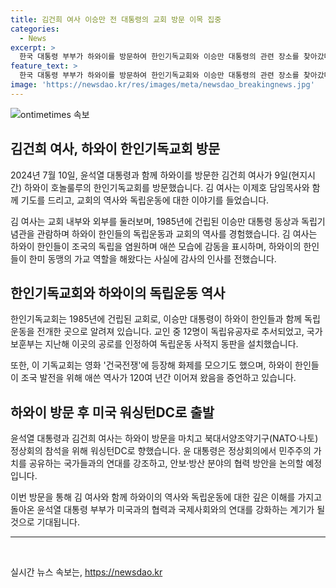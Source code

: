 ```yaml
---
title: 김건희 여사 이승만 전 대통령의 교회 방문 이목 집중
categories:
  - News
excerpt: >
  한국 대통령 부부가 하와이를 방문하여 한인기독교회와 이승만 대통령의 관련 장소를 찾아갔다. 김건희 여사는 한인들의 독립운동 역사를 청취하고, 독립운동 사적지 동판을 살펴보며 감사의 뜻을 표현했다. 또한, 윤석열 대통령은 나토 정상회의에 참석하기 위해 워싱턴으로 출발하는 등 국제 사회에서의 활발한 활동을 이어갈 예정이다. (150자)
feature_text: >
  한국 대통령 부부가 하와이를 방문하여 한인기독교회와 이승만 대통령의 관련 장소를 찾아갔다. 김건희 여사는 한인들의 독립운동 역사를 청취하고, 독립운동 사적지 동판을 살펴보며 감사의 뜻을 표현했다. 또한, 윤석열 대통령은 나토 정상회의에 참석하기 위해 워싱턴으로 출발하는 등 국제 사회에서의 활발한 활동을 이어갈 예정이다. (150자)
image: 'https://newsdao.kr/res/images/meta/newsdao_breakingnews.jpg'
---
```


<p><img src="https://newsdao.kr/res/images/meta/newsdao_breakingnews.jpg" alt="ontimetimes 속보" /></p>

<h2 data-ke-size="size26">김건희 여사, 하와이 한인기독교회 방문</h2>

<p data-ke-size="size16">2024년 7월 10일, 윤석열 대통령과 함께 하와이를 방문한 김건희 여사가 9일(현지시간) 하와이 호놀룰루의 한인기독교회를 방문했습니다. 김 여사는 이제호 담임목사와 함께 기도를 드리고, 교회의 역사와 독립운동에 대한 이야기를 들었습니다.</p>

<p data-ke-size="size16">김 여사는 교회 내부와 외부를 둘러보며, 1985년에 건립된 이승만 대통령 동상과 독립기념관을 관람하며 하와이 한인들의 독립운동과 교회의 역사를 경험했습니다. 김 여사는 하와이 한인들이 조국의 독립을 염원하며 애쓴 모습에 감동을 표시하며, 하와이의 한인들이 한미 동맹의 가교 역할을 해왔다는 사실에 감사의 인사를 전했습니다.</p>

<h2 data-ke-size="size26">한인기독교회와 하와이의 독립운동 역사</h2>

<p data-ke-size="size16">한인기독교회는 1985년에 건립된 교회로, 이승만 대통령이 하와이 한인들과 함께 독립운동을 전개한 곳으로 알려져 있습니다. 교인 중 12명이 독립유공자로 추서되었고, 국가보훈부는 지난해 이곳의 공로를 인정하여 독립운동 사적지 동판을 설치했습니다.</p>

<p data-ke-size="size16">또한, 이 기독교회는 영화 '건국전쟁'에 등장해 화제를 모으기도 했으며, 하와이 한인들이 조국 발전을 위해 애쓴 역사가 120여 년간 이어져 왔음을 증언하고 있습니다.</p>

<h2 data-ke-size="size26">하와이 방문 후 미국 워싱턴DC로 출발</h2>

<p data-ke-size="size16">윤석열 대통령과 김건희 여사는 하와이 방문을 마치고 북대서양조약기구(NATO·나토) 정상회의 참석을 위해 워싱턴DC로 향했습니다. 윤 대통령은 정상회의에서 민주주의 가치를 공유하는 국가들과의 연대를 강조하고, 안보·방산 분야의 협력 방안을 논의할 예정입니다.</p>

<p data-ke-size="size16">이번 방문을 통해 김 여사와 함께 하와이의 역사와 독립운동에 대한 깊은 이해를 가지고 돌아온 윤석열 대통령 부부가 미국과의 협력과 국제사회와의 연대를 강화하는 계기가 될 것으로 기대됩니다.</p>

<hr>

<p data-ke-size="size16">&nbsp;</p>
실시간 뉴스 속보는, <a href="https://newsdao.kr" rel="dofollow">https://newsdao.kr</a>


